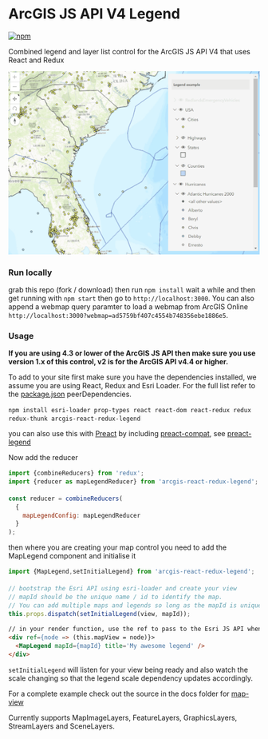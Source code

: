# ArcGIS JS API V4 Legend

[![npm](https://img.shields.io/npm/v/arcgis-react-redux-legend.svg)](https://www.npmjs.com/package/arcgis-react-redux-legend)
 
Combined legend and layer list control for the ArcGIS JS API V4 that uses React and Redux
 
![legend gif](legend.gif)

### Run locally

grab this repo (fork / download) then run `npm install` wait a while and then get running with `npm start` then go to `http://localhost:3000`. You can also append a webmap query paramter to load a webmap from ArcGIS Online `http://localhost:3000?webmap=ad5759bf407c4554b748356ebe1886e5`. 

### Usage

**If you are using 4.3 or lower of the ArcGIS JS API then make sure you use version 1.x of this control, v2 is for the ArcGIS API v4.4 or higher.**

To add to your site first make sure you have the dependencies installed, we assume you are using React, Redux and Esri Loader. For the full list refer to the [package.json](https://github.com/davetimmins/arcgis-react-redux-legend/blob/master/package.json) peerDependencies.

`npm install esri-loader prop-types react react-dom react-redux redux redux-thunk arcgis-react-redux-legend`

you can also use this with [Preact](https://preactjs.com/) by including [preact-compat](https://github.com/developit/preact-compat), see [preact-legend](https://github.com/davetimmins/preact-legend)

Now add the reducer

```js
import {combineReducers} from 'redux';
import {reducer as mapLegendReducer} from 'arcgis-react-redux-legend';

const reducer = combineReducers(
  {    
    mapLegendConfig: mapLegendReducer
  }
);
```

then where you are creating your map control you need to add the MapLegend component and initialise it 

```js
import {MapLegend,setInitialLegend} from 'arcgis-react-redux-legend';

// bootstrap the Esri API using esri-loader and create your view
// mapId should be the unique name / id to identify the map. 
// You can add multiple maps and legends so long as the mapId is unique
this.props.dispatch(setInitialLegend(view, mapId));
```

```html
// in your render function, use the ref to pass to the Esri JS API when creating the map and view
<div ref={node => (this.mapView = node)}>
  <MapLegend mapId={mapId} title='My awesome legend' />
</div>
```

`setInitialLegend` will listen for your view being ready and also watch the scale changing so that the legend scale dependency updates accordingly.

For a complete example check out the source in the docs folder for [map-view](https://github.com/davetimmins/arcgis-react-redux-legend/blob/master/demo/src/components/map-view.js)

Currently supports MapImageLayers, FeatureLayers, GraphicsLayers, StreamLayers and SceneLayers.